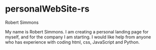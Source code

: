 # personalWebSite-rs
Robert Simmons

My name is Robert Simmons. I am creating a personal landing page for myself, and for the company I am starting. I would like help from anyone who has experience with coding html, css, JavaScript and Python.
